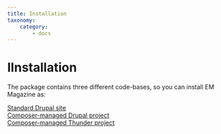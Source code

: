 ```yaml
---
title: Installation
taxonomy:
    category:
        - docs
---
```


# IInstallation 

The package contains three different code-bases, so you can install EM Magazine as:

[Standard Drupal site](/installation/quick-installation)<br>
[Composer-managed Drupal project](/installation/install-em-as-composer-managed-drupal-project)<br>
[Composer-managed Thunder project](/installation/install-em-as-composer-managed-thunder-project)